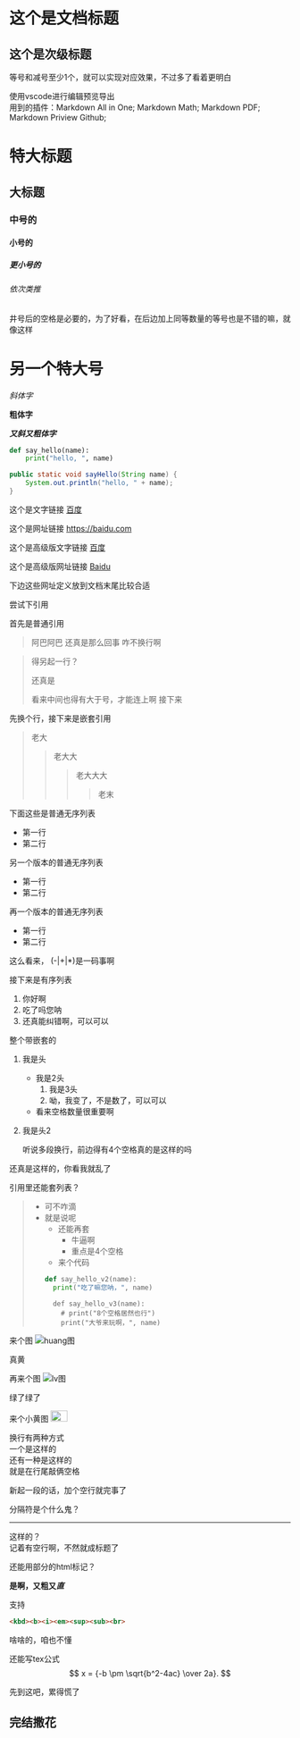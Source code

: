 这个是文档标题
==============
这个是次级标题
--------------
等号和减号至少1个，就可以实现对应效果，不过多了看着更明白

使用vscode进行编辑预览导出  
用到的插件：Markdown All in One; Markdown Math; Markdown PDF; Markdown Priview Github;

# 特大标题
## 大标题
### 中号的
#### 小号的
##### 更小号的
###### 依次类推 
井号后的空格是必要的，为了好看，在后边加上同等数量的等号也是不错的嘛，就像这样
# 另一个特大号 #

*斜体字*

**粗体字**

***又斜又粗体字***

```python
def say_hello(name):
    print("hello, ", name)
```
```java
public static void sayHello(String name) {
    System.out.println("hello, " + name);
}
```

这个是文字链接 [百度](https://baidu.com)

这个是网址链接 <https://baidu.com>

这个是高级版文字链接 [百度][1]

这个是高级版网址链接 [Baidu][baidu]

下边这些网址定义放到文档末尾比较合适

[1]: https://baidu.com
[baidu]: https://baidu.com

尝试下引用

首先是普通引用
> 阿巴阿巴
> 还真是那么回事
> 咋不换行啊

> 得另起一行？
>
> 还真是
>
> 看来中间也得有大于号，才能连上啊
接下来

先换个行，接下来是嵌套引用
> 老大
> > 老大大
> > > 老大大大
> > > > 老末

下面这些是普通无序列表
- 第一行
- 第二行

另一个版本的普通无序列表
* 第一行
* 第二行

再一个版本的普通无序列表
* 第一行
* 第二行

这么看来， (-|+|*)是一码事啊

接下来是有序列表
1. 你好啊
2. 吃了吗您呐
6. 还真能纠错啊，可以可以

整个带嵌套的
1. 我是头
   - 我是2头
     1. 我是3头
     2. 呦，我变了，不是数了，可以可以
   - 看来空格数量很重要啊
2. 我是头2

    听说多段换行，前边得有4个空格真的是这样的吗

还真是这样的，你看我就乱了

引用里还能套列表？
> - 可不咋滴
> - 就是说呢
>     - 还能再套
>         - 牛逼啊
>         - 重点是4个空格
>     - 来个代码
>     ```python
>     def say_hello_v2(name):
>       print("吃了嘛您呐，", name)
>     ```
>         def say_hello_v3(name):
>           # print("8个空格居然也行")
>           print("大爷来玩啊，", name)

来个图 ![huang图](http://h.hiphotos.baidu.com/zhidao/pic/item/9f510fb30f2442a70656c087d043ad4bd11302b3.jpg)

真黄

再来个图 ![lv图][lv]

[lv]: http://a.hiphotos.baidu.com/zhidao/pic/item/562c11dfa9ec8a1353fd9b2df603918fa1ecc01c.jpg

绿了绿了

来个小黄图
<img src="http://h.hiphotos.baidu.com/zhidao/pic/item/9f510fb30f2442a70656c087d043ad4bd11302b3.jpg" width="30" height="20">

换行有两种方式  
一个是这样的<br>
还有一种是这样的  
就是在行尾敲俩空格

新起一段的话，加个空行就完事了

分隔符是个什么鬼？

---
这样的？  
记着有空行啊，不然就成标题了

还能用部分的html标记？

<b>是啊，又粗又*直*</b>

支持
```html
<kbd><b><i><em><sup><sub><br>
```
啥啥的，咱也不懂

还能写tex公式<br>
$$ x = {-b \pm \sqrt{b^2-4ac} \over 2a}. $$

先到这吧，累得慌了

完结撒花
-----
